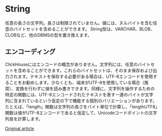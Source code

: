 # String

任意の長さの文字列。長さは制限されていません。値には、ヌルバイトを含む任意のバイトセットを含めることができます。 String型は、VARCHAR、BLOB、CLOBなど、他のDBMSの型を置き換えます。

## エンコーディング

ClickHouseにはエンコードの概念がありません。文字列には、任意のバイトセットを含めることができます。これらのバイトセットは、そのまま保存および出力されます。テキストを保存する必要がある場合は、UTF-8エンコードを使用することをお勧めします。少なくとも、端末がUTF-8を使用している場合（推奨）、変換を行わずに値を読み書きできます。同様に、文字列を操作するための特定の関数には、UTF-8エンコードされたテキストを表す一連のバイトが文字列に含まれているという仮定の下で機能する個別のバリエーションがあります。たとえば、「length」関数は文字列の長さをバイト単位で計算し、「lengthUTF8」関数は値がUTF-8エンコードであると仮定して、Unicodeコードポイントの文字列長を計算します。

[Original article](https://clickhouse.yandex/docs/en/data_types/string/) <!--hide-->
